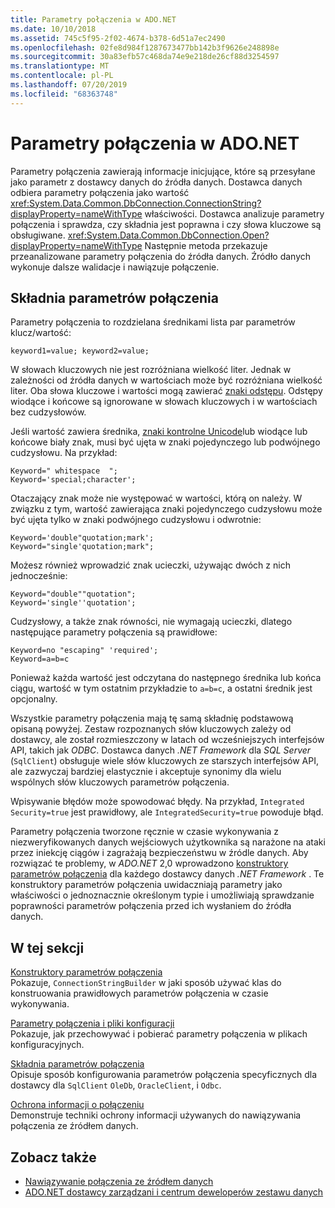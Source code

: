 ```yaml
---
title: Parametry połączenia w ADO.NET
ms.date: 10/10/2018
ms.assetid: 745c5f95-2f02-4674-b378-6d51a7ec2490
ms.openlocfilehash: 02fe8d984f1287673477bb142b3f9626e248898e
ms.sourcegitcommit: 30a83efb57c468da74e9e218de26cf88d3254597
ms.translationtype: MT
ms.contentlocale: pl-PL
ms.lasthandoff: 07/20/2019
ms.locfileid: "68363748"
---
```

# <a name="connection-strings-in-adonet"></a>Parametry połączenia w ADO.NET

Parametry połączenia zawierają informacje inicjujące, które są przesyłane jako parametr z dostawcy danych do źródła danych. Dostawca danych odbiera parametry połączenia jako wartość <xref:System.Data.Common.DbConnection.ConnectionString?displayProperty=nameWithType> właściwości. Dostawca analizuje parametry połączenia i sprawdza, czy składnia jest poprawna i czy słowa kluczowe są obsługiwane. <xref:System.Data.Common.DbConnection.Open?displayProperty=nameWithType> Następnie metoda przekazuje przeanalizowane parametry połączenia do źródła danych. Źródło danych wykonuje dalsze walidacje i nawiązuje połączenie.

## <a name="connection-string-syntax"></a>Składnia parametrów połączenia

Parametry połączenia to rozdzielana średnikami lista par parametrów klucz/wartość:

```
keyword1=value; keyword2=value;
```

W słowach kluczowych nie jest rozróżniana wielkość liter. Jednak w zależności od źródła danych w wartościach może być rozróżniana wielkość liter. Oba słowa kluczowe i wartości mogą zawierać [znaki odstępu](https://en.wikipedia.org/wiki/Whitespace_character#Unicode). Odstępy wiodące i końcowe są ignorowane w słowach kluczowych i w wartościach bez cudzysłowów.

Jeśli wartość zawiera średnika, [znaki kontrolne Unicode](https://en.wikipedia.org/wiki/Unicode_control_characters)lub wiodące lub końcowe biały znak, musi być ujęta w znaki pojedynczego lub podwójnego cudzysłowu. Na przykład:

```
Keyword=" whitespace  ";
Keyword='special;character';
```

Otaczający znak może nie występować w wartości, którą on należy. W związku z tym, wartość zawierająca znaki pojedynczego cudzysłowu może być ujęta tylko w znaki podwójnego cudzysłowu i odwrotnie:

```
Keyword='double"quotation;mark';
Keyword="single'quotation;mark";
```

Możesz również wprowadzić znak ucieczki, używając dwóch z nich jednocześnie:

```
Keyword="double""quotation";
Keyword='single''quotation';
```

Cudzysłowy, a także znak równości, nie wymagają ucieczki, dlatego następujące parametry połączenia są prawidłowe:

```
Keyword=no "escaping" 'required';
Keyword=a=b=c
```

Ponieważ każda wartość jest odczytana do następnego średnika lub końca ciągu, wartość w tym ostatnim przykładzie to `a=b=c`, a ostatni średnik jest opcjonalny.

Wszystkie parametry połączenia mają tę samą składnię podstawową opisaną powyżej. Zestaw rozpoznanych słów kluczowych zależy od dostawcy, ale został rozmieszczony w latach od wcześniejszych interfejsów API, takich jak *ODBC*. Dostawca danych *.NET Framework* dla *SQL Server* (`SqlClient`) obsługuje wiele słów kluczowych ze starszych interfejsów API, ale zazwyczaj bardziej elastycznie i akceptuje synonimy dla wielu wspólnych słów kluczowych parametrów połączenia.

Wpisywanie błędów może spowodować błędy. Na przykład, `Integrated Security=true` jest prawidłowy, ale `IntegratedSecurity=true` powoduje błąd.

Parametry połączenia tworzone ręcznie w czasie wykonywania z niezweryfikowanych danych wejściowych użytkownika są narażone na ataki przez iniekcję ciągów i zagrażają bezpieczeństwu w źródle danych. Aby rozwiązać te problemy, w *ADO.NET* 2,0 wprowadzono [konstruktory parametrów połączenia](../../../../docs/framework/data/adonet/connection-string-builders.md) dla każdego dostawcy danych *.NET Framework* . Te konstruktory parametrów połączenia uwidaczniają parametry jako właściwości o jednoznacznie określonym typie i umożliwiają sprawdzanie poprawności parametrów połączenia przed ich wysłaniem do źródła danych.

## <a name="in-this-section"></a>W tej sekcji

[Konstruktory parametrów połączenia](../../../../docs/framework/data/adonet/connection-string-builders.md)\
Pokazuje, `ConnectionStringBuilder` w jaki sposób używać klas do konstruowania prawidłowych parametrów połączenia w czasie wykonywania.

[Parametry połączenia i pliki konfiguracji](../../../../docs/framework/data/adonet/connection-strings-and-configuration-files.md)\
Pokazuje, jak przechowywać i pobierać parametry połączenia w plikach konfiguracyjnych.

[Składnia parametrów połączenia](../../../../docs/framework/data/adonet/connection-string-syntax.md)\
Opisuje sposób konfigurowania parametrów połączenia specyficznych dla dostawcy dla `SqlClient` `OleDb`, `OracleClient`, i `Odbc`.

[Ochrona informacji o połączeniu](../../../../docs/framework/data/adonet/protecting-connection-information.md)\
Demonstruje techniki ochrony informacji używanych do nawiązywania połączenia ze źródłem danych.

## <a name="see-also"></a>Zobacz także

- [Nawiązywanie połączenia ze źródłem danych](/cpp/data/odbc/connecting-to-a-data-source)
- [ADO.NET dostawcy zarządzani i centrum deweloperów zestawu danych](https://go.microsoft.com/fwlink/?LinkId=217917)
